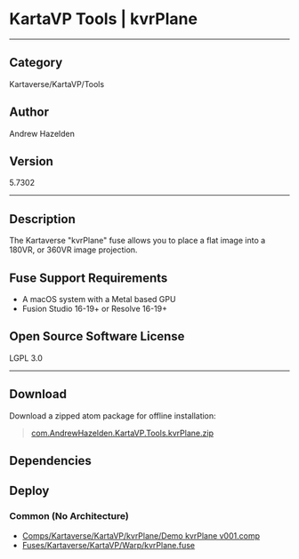 # KartaVP Tools | kvrPlane
___

## Category
Kartaverse/KartaVP/Tools

## Author
Andrew Hazelden

## Version
5.7302

___

## Description
<p>The Kartaverse "kvrPlane" fuse allows you to place a flat image into a 180VR, or 360VR image projection.</p>

<h2>Fuse Support Requirements</h2>

<ul>
<li>A macOS system with a Metal based GPU</li>
<li>Fusion Studio 16-19+ or Resolve 16-19+</li>
</ul>

<h2>Open Source Software License</h2>
<p>LGPL 3.0</p>


___

## Download

Download a zipped atom package for offline installation:
> [com.AndrewHazelden.KartaVP.Tools.kvrPlane.zip](https://gitlab.com/WeSuckLess/Reactor/-/archive/master/Reactor-master.zip?path=Atoms/com.AndrewHazelden.KartaVP.Tools.kvrPlane)  

## Dependencies

## Deploy

### Common (No Architecture)

<ul>
<li><a href="https://gitlab.com/WeSuckLess/Reactor/-/blob/master/Atoms/com.AndrewHazelden.KartaVP.Tools.kvrPlane/Comps/Kartaverse/KartaVP/kvrPlane/Demo kvrPlane v001.comp?ref_type=heads">Comps/Kartaverse/KartaVP/kvrPlane/Demo kvrPlane v001.comp</a></li>
<li><a href="https://gitlab.com/WeSuckLess/Reactor/-/blob/master/Atoms/com.AndrewHazelden.KartaVP.Tools.kvrPlane/Fuses/Kartaverse/KartaVP/Warp/kvrPlane.fuse?ref_type=heads">Fuses/Kartaverse/KartaVP/Warp/kvrPlane.fuse</a></li>
</ul>

